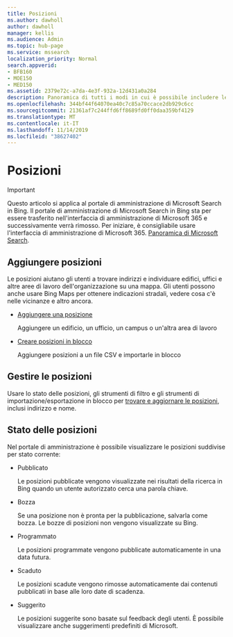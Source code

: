 ```yaml
---
title: Posizioni
ms.author: dawholl
author: dawholl
manager: kellis
ms.audience: Admin
ms.topic: hub-page
ms.service: mssearch
localization_priority: Normal
search.appverid:
- BFB160
- MOE150
- MED150
ms.assetid: 2379e72c-a7da-4e3f-932a-12d431a0a284
description: Panoramica di tutti i modi in cui è possibile includere le posizioni dell'organizzazione nei risultati di lavoro di Microsoft Search
ms.openlocfilehash: 344bf44f64070ea40c7c85a70ccace2db929c6cc
ms.sourcegitcommit: 21361af7c244ffd6ff8689fd0ff0daa359bf4129
ms.translationtype: MT
ms.contentlocale: it-IT
ms.lasthandoff: 11/14/2019
ms.locfileid: "38627402"
---
```

# <a name="locations"></a>Posizioni

> [!IMPORTANT]
> Questo articolo si applica al portale di amministrazione di Microsoft Search in Bing. Il portale di amministrazione di Microsoft Search in Bing sta per essere trasferito nell'interfaccia di amministrazione di Microsoft 365 e successivamente verrà rimosso. Per iniziare, è consigliabile usare l'interfaccia di amministrazione di Microsoft 365. [Panoramica di Microsoft Search](overview-microsoft-search.md).
    
## <a name="add-locations"></a>Aggiungere posizioni

Le posizioni aiutano gli utenti a trovare indirizzi e individuare edifici, uffici e altre aree di lavoro dell'organizzazione su una mappa. Gli utenti possono anche usare Bing Maps per ottenere indicazioni stradali, vedere cosa c'è nelle vicinanze e altro ancora.
  
- [Aggiungere una posizione](add-a-location.md)
    
    Aggiungere un edificio, un ufficio, un campus o un'altra area di lavoro
    
- [Creare posizioni in blocco](bulk-create-locations.md)
    
    Aggiungere posizioni a un file CSV e importarle in blocco
    
## <a name="manage-locations"></a>Gestire le posizioni

Usare lo stato delle posizioni, gli strumenti di filtro e gli strumenti di importazione/esportazione in blocco per [trovare e aggiornare le posizioni](manage-locations.md), inclusi indirizzo e nome.
  
## <a name="location-status"></a>Stato delle posizioni

Nel portale di amministrazione è possibile visualizzare le posizioni suddivise per stato corrente:
  
- Pubblicato
    
    Le posizioni pubblicate vengono visualizzate nei risultati della ricerca in Bing quando un utente autorizzato cerca una parola chiave.
    
- Bozza
    
    Se una posizione non è pronta per la pubblicazione, salvarla come bozza. Le bozze di posizioni non vengono visualizzate su Bing.
    
- Programmato
    
    Le posizioni programmate vengono pubblicate automaticamente in una data futura.
    
- Scaduto
    
    Le posizioni scadute vengono rimosse automaticamente dai contenuti pubblicati in base alle loro date di scadenza.
    
- Suggerito
    
    Le posizioni suggerite sono basate sul feedback degli utenti. È possibile visualizzare anche suggerimenti predefiniti di Microsoft.

  

